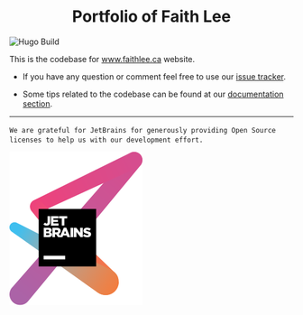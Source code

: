 <h1 align="center">
  Portfolio of Faith Lee
</h1>

![Hugo Build](https://github.com/OpenArchitex/FaithPortfolio/workflows/Hugo%20Build/badge.svg)

This is the codebase for www.faithlee.ca website. 

- If you have any question or comment feel free to use our [issue tracker](https://github.com/OpenArchitex/FaithPortfolio/issues).

- Some tips related to the codebase can be found at our [documentation section](https://github.com/OpenArchitex/FaithPortfolio/blob/main/DOCUMENTATION.md). 

---

`We are grateful for JetBrains for generously providing Open Source licenses to help us with our development effort.`

[![JetBrains Logo](https://raw.githubusercontent.com/OpenArchitex/CommonAssets/main/images/jetbrains-logo.svg)](https://www.jetbrains.com/?from=FaithPortfolio)
